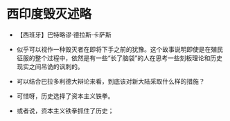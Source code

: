 # 西印度毁灭述略

- 【西班牙】巴特略谬·德拉斯·卡萨斯

- 似乎可以视作一种毁灭者在即将下手之前的犹豫。这个故事说明即使是在殖民征服的整个过程中，依然是有一些“长了脑袋”的人在思考一些刻板理论和历史现实之间吊诡的讽刺的。
- 可以结合巴拉多利德大辩论来看，到底该对新大陆采取什么样的措施？
- 可惜呀，历史选择了资本主义铁拳。
- 或者说，资本主义铁拳抓住了历史；